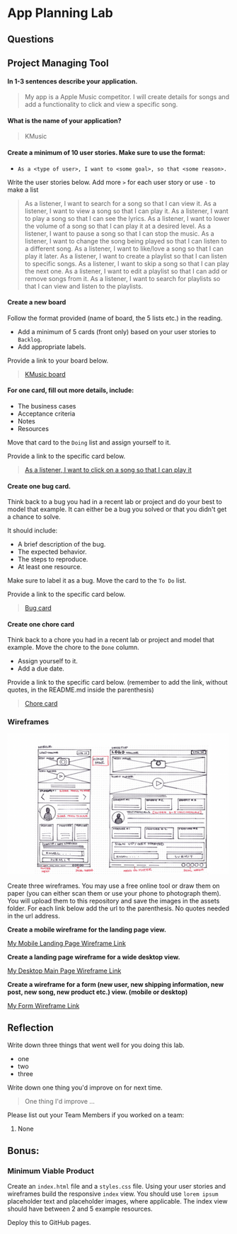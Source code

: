 # App Planning Lab

## Questions

## Project Managing Tool

#### In 1-3 sentences describe your application.

> My app is a Apple Music competitor. I will create details for songs and add a functionality to click and view a specific song.

#### What is the name of your application?

> KMusic

#### Create a minimum of 10 user stories. Make sure to use the format:

- `As a <type of user>, I want to <some goal>, so that <some reason>.`

Write the user stories below. Add more `>` for each user story or use `-` to make a list

> As a listener, I want to search for a song so that I can view it.
> As a listener, I want to view a song so that I can play it.
> As a listener, I want to play a song so that I can see the lyrics.
> As a listener, I want to lower the volume of a song so that I can play it at a desired level.
> As a listener, I want to pause a song so that I can stop the music.
> As a listener, I want to change the song being played so that I can listen to a different song.
> As a listener, I want to like/love a song so that I can play it later.
> As a listener, I want to create a playlist so that I can listen to specific songs.
> As a listener, I want to skip a song so that I can play the next one.
> As a listener, I want to edit a playlist so that I can add or remove songs from it.
> As a listener, I want to search for playlists so that I can view and listen to the playlists.

#### Create a new board

Follow the format provided (name of board, the 5 lists etc.) in the reading.

- Add a minimum of 5 cards (front only) based on your user stories to `Backlog`.
- Add appropriate labels.

Provide a link to your board below.

> [KMusic board](https://trello.com/b/rOGr6cd9/pmusic-music-app)

#### For one card, fill out more details, include:

- The business cases
- Acceptance criteria
- Notes
- Resources

Move that card to the `Doing` list and assign yourself to it.

Provide a link to the specific card below.

> [As a listener, I want to click on a song so that I can play it](https://trello.com/c/gm0fzI4g/2-as-a-listener-i-want-to-click-on-a-song-so-that-i-can-play-it)

#### Create one bug card.

Think back to a bug you had in a recent lab or project and do your best to model that example.
It can either be a bug you solved or that you didn't get a chance to solve.

It should include:

- A brief description of the bug.
- The expected behavior.
- The steps to reproduce.
- At least one resource.

Make sure to label it as a bug. Move the card to the `To Do` list.

Provide a link to the specific card below.

> [Bug card](https://trello.com/c/NhTPc0qp/8-bug-when-trying-to-delete-the-first-article-hardcoded-with-html)

#### Create one chore card

Think back to a chore you had in a recent lab or project and model that example. Move the chore to the `Done` column.

- Assign yourself to it.
- Add a due date.

Provide a link to the specific card below. (remember to add the link, without quotes, in the README.md inside the parenthesis)

> [Chore card]()

### Wireframes

<img src ="./assets/wireframe-small.png" width='500' height='318'>

Create three wireframes. You may use a free online tool or draw them on paper (you can either scan them or use your phone to photograph them). You will upload them to this repository and save the images in the assets folder. For each link below add the url to the parenthesis. No quotes needed in the url address.

**Create a mobile wireframe for the landing page view.**

[My Mobile Landing Page Wireframe Link]()

**Create a landing page wireframe for a wide desktop view.**

[My Desktop Main Page Wireframe Link]()

**Create a wireframe for a form (new user, new shipping information, new post, new song, new product etc.) view. (mobile or desktop)**

[My Form Wireframe Link]()

## Reflection

Write down three things that went well for you doing this lab.

- one
- two
- three

Write down one thing you'd improve on for next time.

> One thing I'd improve ...

Please list out your Team Members if you worked on a team:

1. None

## Bonus:

### Minimum Viable Product

Create an `index.html` file and a `styles.css` file. Using your user stories and wireframes build the responsive `index` view. You should use `lorem ipsum` placeholder text and placeholder images, where applicable. The index view should have between 2 and 5 example resources.

Deploy this to GitHub pages.
